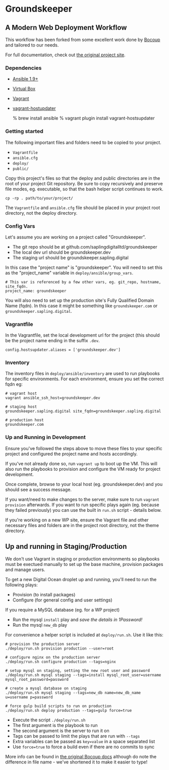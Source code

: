 # Groundskeeper
## A Modern Web Deployment Workflow

This workflow has been forked from some excellent work done by
[Bocoup](http://www.bocoup.com) and tailored to our needs.

For full documentation, check out [the original project
site](https://deployment-workflow.bocoup.com).

### Dependencies

* [Ansible 1.9+](http://docs.ansible.com/)
* [Virtual Box](https://www.virtualbox.org/)
* [Vagrant](https://www.vagrantup.com/)
* [vagrant-hostupdater](https://github.com/cogitatio/vagrant-hostsupdater)

  % brew install ansible
  % vagrant plugin install vagrant-hostsupdater


### Getting started

The following important files and folders need to be copied to your project.

* `Vagrantfile`
* `ansible.cfg`
* `deploy/`
* `public/`

Copy this project's files so that the deploy and public directories are
in the root of your project Git repository. Be sure to copy recursively
and preserve file modes, eg. executable, so that the bash helper script
continues to work. 

	cp -rp . path/to/your/project/

The `Vagrantfile` and `ansible.cfg` file should be placed in your
project root directory, not the deploy directory.

### Config Vars

Let's assume you are working on a project called "Groundskeeper".

* The git repo should be at github.com/saplingdigitalltd/groundskeeper
* The local dev url should be groundskeeper.dev
* The staging url should be groundskeeper.sapling.digital

In this case the "project name" is "groundskeeper". You will need to set
this as the "project_name" variable in `deploy/ansible/group_vars`.

	# This var is referenced by a few other vars, eg. git_repo, hostname, site_fqdn.
	project_name: groundskeeper

You will also need to set up the production site's Fully Qualified
Domain Name (fqdn). In this case it might be something like
`groundskeeper.com` or `groundskeeper.sapling.digital`.

### Vagrantfile

In the Vagrantfile, set the local development url for the project (this
should be the project name ending in the suffix `.dev`.

	config.hostsupdater.aliases = ['groundskeeper.dev']

### Inventory

The inventory files in `deploy/ansible/inventory` are used to run
playbooks for specific environments. For each environment, ensure you
set the correct fqdn eg:

	# vagrant host
	vagrant ansible_ssh_host=groundskeeper.dev

	# staging host
	groundskeeper.sapling.digital site_fqdn=groundskeeper.sapling.digital 

	# production host
	groundskeeper.com

### Up and Running in Development

Ensure you've followed the steps above to move these files to your
specific project and configured the project name and hosts accordingly.

If you've not already done so, run `vagrant up` to boot up the VM. This
will also run the playbooks to provision and configure the VM ready
for project development.

Once complete, browse to your local host (eg. groundskeeper.dev) and you
should see a success message.

If you want/need to make changes to the server, make sure to run
`vagrant provision` afterwards. If you want to run specific plays again (eg.
because they failed previously) you can use the built in `run.sh`
script - details below.

If you're working on a new WP site, ensure the Vagrant file and other
necessary files and folders are in the project root directory, not the
theme directory.

## Up and running in Staging/Production

We don't use Vagrant in staging or production environments so playbooks
must be exectued manually to set up the base machine, provision packages
and manage users.

To get a new Digital Ocean droplet up and running, you'll need to run
the following plays:

* Provision (to install packages)
* Configure (for general config and user settings)

If you require a MySQL database (eg. for a WP project)

* Run the mysql `install` play and *save the details in 1Password!*
* Run the mysql `new_db` play

For convenience a helper script is included at `deploy/run.sh`. Use it
like this:

	# provision the production server
	./deploy/run.sh provision production --user=root

	# configure nginx on the production server
	./deploy/run.sh configure production --tags=nginx

	# setup mysql on staging, setting the new root user and password
	./deploy/run.sh mysql staging --tags=install mysql_root_user=username mysql_root_password=password

	# create a mysql database on staging
	./deploy/run.sh mysql staging --tags=new_db name=new_db_name u=username p=password

	# force gulp build scripts to run on production
	./deploy/run.sh deploy production --tags=gulp force=true

* Execute the script `./deploy/run.sh`
* The first argument is the playbook to run
* The second argument is the server to run it on
* Tags can be passed to limit the plays that are run with `--tags`
* Extra variables can be passed as `key=value` in a space separated list
* Use `force=true` to force a build even if there are no commits to sync

More info can be found in 
[the original Bocoup docs](https://deployment-workflow.bocoup.com/#playbook-helper-script)
although do note the difference in file name - we've shortened it to
make it easier to type!
